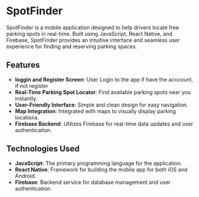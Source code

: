 # SpotFinder
SpotFinder is a mobile application designed to help drivers locate free parking spots in real-time. 
Built using JavaScript, React Native, and Firebase, SpotFinder provides an intuitive interface and seamless user experience for finding and reserving parking spaces.

## Features
- **loggin and Register Screen**:  User Login to the app if have the acccount, if not register
- **Real-Time Parking Spot Locator**: Find available parking spots near you instantly.
- **User-Friendly Interface**: Simple and clean design for easy navigation.
- **Map Integration**: Integrated with maps to visually display parking locations.
- **Firebase Backend**: Utilizes Firebase for real-time data updates and user authentication.

## Technologies Used
- **JavaScript**: The primary programming language for the application.
- **React Native**: Framework for building the mobile app for both iOS and Android.
- **Firebase**: Backend service for database management and user authentication.
